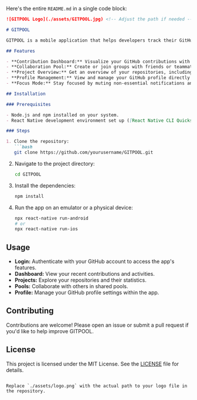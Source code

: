 Here's the entire `README.md` in a single code block:

```markdown
![GITPOOL Logo](./assets/GITPOOL.jpg) <!-- Adjust the path if needed -->

# GITPOOL

GITPOOL is a mobile application that helps developers track their GitHub contributions, collaborate with peers, and stay connected with their projects on the go.

## Features

- **Contribution Dashboard:** Visualize your GitHub contributions with a sleek dashboard.
- **Collaboration Pool:** Create or join groups with friends or teammates to work on projects together.
- **Project Overview:** Get an overview of your repositories, including recent activities, stars, and forks.
- **Profile Management:** View and manage your GitHub profile directly from the app.
- **Focus Mode:** Stay focused by muting non-essential notifications and prioritizing updates from selected repositories or groups.

## Installation

### Prerequisites

- Node.js and npm installed on your system.
- React Native development environment set up ([React Native CLI Quickstart](https://reactnative.dev/docs/environment-setup)).

### Steps

1. Clone the repository:
   ```bash
   git clone https://github.com/yourusername/GITPOOL.git
   ```

2. Navigate to the project directory:
   ```bash
   cd GITPOOL
   ```

3. Install the dependencies:
   ```bash
   npm install
   ```

4. Run the app on an emulator or a physical device:
   ```bash
   npx react-native run-android
   # or
   npx react-native run-ios
   ```

## Usage

- **Login:** Authenticate with your GitHub account to access the app's features.
- **Dashboard:** View your recent contributions and activities.
- **Projects:** Explore your repositories and their statistics.
- **Pools:** Collaborate with others in shared pools.
- **Profile:** Manage your GitHub profile settings within the app.

## Contributing

Contributions are welcome! Please open an issue or submit a pull request if you'd like to help improve GITPOOL.

## License

This project is licensed under the MIT License. See the [LICENSE](LICENSE) file for details.
```

Replace `./assets/logo.png` with the actual path to your logo file in the repository.